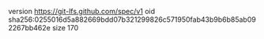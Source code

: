 version https://git-lfs.github.com/spec/v1
oid sha256:0255016d5a882669bdd07b321299826c571950fab43b9b6b85ab092267bb462e
size 170
